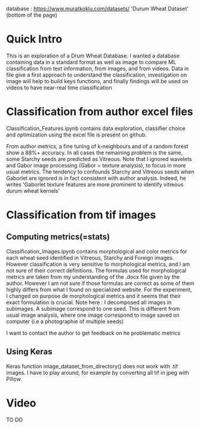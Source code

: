 database : https://www.muratkoklu.com/datasets/ 'Durum Wheat Dataset' (bottom of the page)

# Quick Intro
This is an exploration of a Drum Wheat Database. I wanted a database containing data in a standard format as well as image to compare ML classification from text information, from images, and from videos. Data in file give a first approach to understand the classification, investigation on image will help to build keys functions, and finally findings will be used on videos to have near-real time classification


# Classification from author excel files
Classification_Features.ipynb contains data exploration, classifier choice and optimization using the excel file is present on github. 

From author metrics, a fine tuning of k-neighbours and of a random forest show a 88%+ accuracy. In all cases the remaining problem is the same, some Starchy seeds are predicted as Vitreous. Note that I ignored wavelets and Gabor image processing (Gabor = texture analysis), to focus in more usual metrics. The tendency to confounds Starchy and Vitreous seeds when Gaborlet are ignored is in fact consistent with author analysis. Indeed, he writes 'Gaborlet texture features are more prominent to identify vitreous durum wheat kernels'

# Classification from tif images

  ## Computing metrics(=stats)
Classification_Images.ipynb contains morphological and color metrics for each wheat seed identified in Vitreous, Starchy and Foreign images. However classification is very sensitive to morphological metrics, and I am not sure of their correct definitions. The formulas used for morphological metrics are taken from my understanding of the .docx file given by the author. However I am not sure if those formulas are correct as some of them highly differs from what I found on specialized website.  For the experiment, I changed on purpose de morphological metrics and it seems that their exact formulation is crucial.
Note here : I decomposed all images in subimages. A subimage correspond to one seed. This is different from usual image analysis, where one image correspond to image saved on computer (i.e a photographie of multiple seeds)

I want to contact the author to get feedback on he problematic metrics

 ## Using Keras 
 Keras function image_dataset_from_directory() does not work with .tif images. I have to play around, for example by converting all tif in jpeg with Pillow.

# Video
  TO DO


